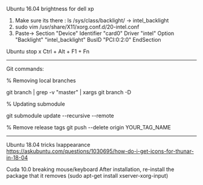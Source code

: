 Ubuntu 16.04 brightness for dell xp
1. Make sure its there : ls /sys/class/backlight/ -> intel_backlight
2. sudo vim /usr/share/X11/xorg.conf.d/20-intel.conf
3. Paste-> Section "Device" Identifier "card0" Driver "intel" Option "Backlight" "intel_backlight" BusID "PCI:0:2:0" EndSection



Ubuntu stop x
Ctrl + Alt + F1 + Fn



--------------------------------------------------
Git commands:

% Removing local branches

git branch | grep -v "master" | xargs git branch -D 

% Updating submodule

git submodule update --recursive --remote

% Remove release tags
git push --delete origin YOUR_TAG_NAME


--------------------------------------------------
Ubuntu 18.04 tricks
lxappearance
https://askubuntu.com/questions/1030695/how-do-i-get-icons-for-thunar-in-18-04

Cuda 10.0 breaking mouse/keyboard
After installation, re-install the package that it removes (sudo apt-get install xserver-xorg-input)
